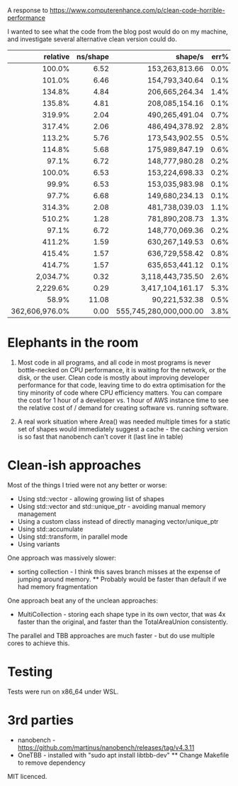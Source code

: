 A response to https://www.computerenhance.com/p/clean-code-horrible-performance

I wanted to see what the code from the blog post would do on my machine, and investigate several alternative clean version could do.

| relative |            ns/shape |             shape/s |    err% |       ins/shape |       cyc/shape |    IPC |      bra/shape |   miss% |     total | benchmark
|---------:|--------------------:|--------------------:|--------:|----------------:|----------------:|-------:|---------------:|--------:|----------:|:----------
|   100.0% |                6.52 |      153,263,813.66 |    0.0% |           13.50 |           28.50 |  0.474 |           3.00 |   25.0% |      4.08 | `TotalAreaVTBL`
|   101.0% |                6.46 |      154,793,340.64 |    0.1% |           11.25 |           28.21 |  0.399 |           2.25 |   33.2% |      4.07 | `TotalAreaVTBL4`
|   134.8% |                4.84 |      206,665,264.34 |    1.4% |           13.25 |           20.96 |  0.632 |           4.00 |   19.1% |      3.07 | `TotalAreaSwitch`
|   135.8% |                4.81 |      208,085,154.16 |    0.1% |           11.19 |           21.01 |  0.533 |           3.44 |   22.3% |      3.03 | `TotalAreaSwitch4`
|   319.9% |                2.04 |      490,265,491.04 |    0.7% |            8.00 |            8.90 |  0.899 |           1.00 |    0.0% |      1.29 | `TotalAreaUnion`
|   317.4% |                2.06 |      486,494,378.92 |    2.8% |            4.75 |            8.79 |  0.540 |           0.25 |    0.0% |      1.29 | `TotalAreaUnion4`
|   113.2% |                5.76 |      173,543,902.55 |    0.5% |           13.25 |           25.12 |  0.527 |           4.00 |   19.1% |      3.64 | `TotalAreaSwitchPtr`
|   114.8% |                5.68 |      175,989,847.19 |    0.6% |           11.03 |           24.72 |  0.446 |           3.25 |   23.7% |      3.59 | `TotalAreaSwitchPtr4`
|    97.1% |                6.72 |      148,777,980.28 |    0.2% |           13.50 |           29.35 |  0.460 |           3.00 |   25.0% |      4.26 | `RawVector`
|   100.0% |                6.53 |      153,224,698.33 |    0.2% |           13.50 |           28.51 |  0.473 |           3.00 |   25.0% |      4.09 | `UniqueVector`
|    99.9% |                6.53 |      153,035,983.98 |    0.1% |           13.50 |           28.53 |  0.473 |           3.00 |   25.0% |      4.09 | `Shape Collection`
|    97.7% |                6.68 |      149,680,234.13 |    0.1% |           13.50 |           29.20 |  0.462 |           3.00 |   25.0% |      4.18 | `Accumulate`
|   314.3% |                2.08 |      481,738,039.03 |    1.1% |            0.82 |            8.53 |  0.096 |           0.21 |   23.9% |      1.31 | `Shape Collection Parallel`
|   510.2% |                1.28 |      781,890,208.73 |    1.3% |            1.09 |            5.15 |  0.212 |           0.21 |   23.9% |      0.81 | `Shape Collection TBB`
|    97.1% |                6.72 |      148,770,069.36 |    0.2% |           25.50 |           29.39 |  0.868 |           5.00 |   15.0% |      4.25 | `Variant Collection`
|   411.2% |                1.59 |      630,267,149.53 |    0.6% |            9.25 |            6.92 |  1.337 |           2.00 |    0.0% |      0.99 | `MultiCollection`
|   415.4% |                1.57 |      636,729,558.42 |    0.8% |            9.25 |            6.84 |  1.353 |           2.00 |    0.0% |      0.99 | `MultiCollectionTemplate`
|   414.7% |                1.57 |      635,653,441.12 |    0.1% |            9.25 |            6.86 |  1.349 |           2.00 |    0.0% |      0.99 | `MultiCollectionTemplateParallel`
| 2,034.7% |                0.32 |    3,118,443,735.50 |    2.6% |            1.24 |            1.33 |  0.932 |           0.18 |    0.6% |      0.21 | `MultiCollection TBB`
| 2,229.6% |                0.29 |    3,417,104,161.17 |    5.3% |            1.09 |            1.21 |  0.896 |           0.15 |    0.5% |      0.18 | `MultiCollection TBB 2`
|    58.9% |               11.08 |       90,221,532.38 |    0.5% |           13.50 |           48.21 |  0.280 |           3.00 |    0.0% |      6.97 | `SortedCollection`
|362,606,976.0% |                0.00 |555,745,280,000,000.00 |    3.8% |            0.00 |            0.00 |  1.115 |           0.00 |    0.4% |      0.01 | `Cached Collection`


Elephants in the room
=====================

1. Most code in all programs, and all code in most programs is never bottle-necked on CPU performance, it is waiting for the network, or the disk, or the user.
Clean code is mostly about improving developer performance for that code, leaving time to do extra optimisation for the tiny minority of code where CPU efficiency matters.
You can compare the cost for 1 hour of a developer vs. 1 hour of AWS instance time to see the relative cost of / demand for creating software vs. running software.

2. A real work situation where Area() was needed multiple times for a static set of shapes would immediately suggest a cache - the caching version is so fast that nanobench can't cover it (last line in table)

Clean-ish approaches
====================

Most of the things I tried were not any better or worse:

* Using std::vector - allowing growing list of shapes
* Using std::vector and std::unique_ptr - avoiding manual memory management
* Using a custom class instead of directly managing vector/unique_ptr
* Using std::accumulate
* Using std::transform, in parallel mode
* Using variants

One approach was massively slower:

* sorting collection - I think this saves branch misses at the expense of jumping around memory.
** Probably would be faster than default if we had memory fragmentation

One approach beat any of the unclean approaches:

* MultiCollection - storing each shape type in its own vector, that was 4x faster than the original, and faster than the TotalAreaUnion consistently.

The parallel and TBB approaches are much faster - but do use multiple cores to achieve this.

Testing
=======

Tests were run on x86_64 under WSL.

3rd parties
===========

* nanobench - https://github.com/martinus/nanobench/releases/tag/v4.3.11
* OneTBB - installed with "sudo apt install libtbb-dev"
** Change Makefile to remove dependency

MIT licenced.
